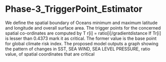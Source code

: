 # Phase-3_TriggerPoint_Estimator

We define the spatial boundary of Oceans minimum and maximum latitude and longitude
and overall surface area. The trigger points for the concerned spatial co-ordinates are computed
by
T r[i] = ratio[i]/gradientdistance
If Tr[i] is lesser than 0.4373 mark it as critical. The former value is the base point for
global climate risk index. The proposed model outputs a graph showing the pattern of changes
in SST, SEA WIND, SEA LEVEL PRESSURE, ratio value, of spatial coordinates that are
critical
